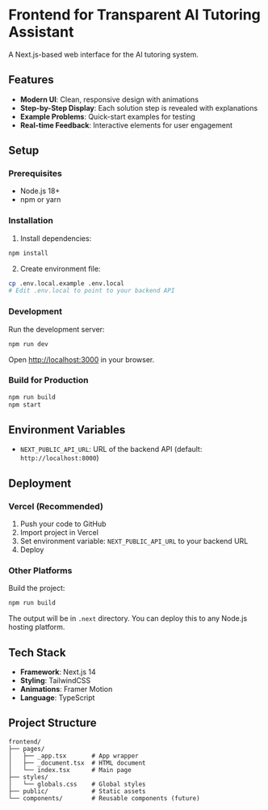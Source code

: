 # Frontend for Transparent AI Tutoring Assistant

A Next.js-based web interface for the AI tutoring system.

## Features

- **Modern UI**: Clean, responsive design with animations
- **Step-by-Step Display**: Each solution step is revealed with explanations
- **Example Problems**: Quick-start examples for testing
- **Real-time Feedback**: Interactive elements for user engagement

## Setup

### Prerequisites

- Node.js 18+
- npm or yarn

### Installation

1. Install dependencies:
```bash
npm install
```

2. Create environment file:
```bash
cp .env.local.example .env.local
# Edit .env.local to point to your backend API
```

### Development

Run the development server:

```bash
npm run dev
```

Open [http://localhost:3000](http://localhost:3000) in your browser.

### Build for Production

```bash
npm run build
npm start
```

## Environment Variables

- `NEXT_PUBLIC_API_URL`: URL of the backend API (default: `http://localhost:8000`)

## Deployment

### Vercel (Recommended)

1. Push your code to GitHub
2. Import project in Vercel
3. Set environment variable: `NEXT_PUBLIC_API_URL` to your backend URL
4. Deploy

### Other Platforms

Build the project:
```bash
npm run build
```

The output will be in `.next` directory. You can deploy this to any Node.js hosting platform.

## Tech Stack

- **Framework**: Next.js 14
- **Styling**: TailwindCSS
- **Animations**: Framer Motion
- **Language**: TypeScript

## Project Structure

```
frontend/
├── pages/
│   ├── _app.tsx       # App wrapper
│   ├── _document.tsx  # HTML document
│   └── index.tsx      # Main page
├── styles/
│   └── globals.css    # Global styles
├── public/            # Static assets
└── components/        # Reusable components (future)
```
